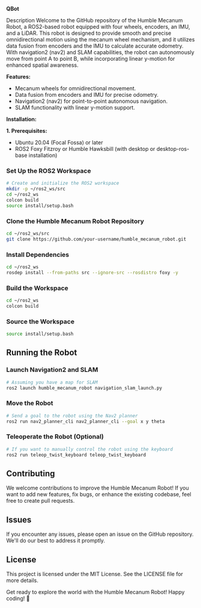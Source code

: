**QBot**

Description
Welcome to the GitHub repository of the Humble Mecanum Robot, a ROS2-based robot equipped with four wheels, encoders, an IMU, and a LiDAR. This robot is designed to provide smooth and precise omnidirectional motion using the mecanum wheel mechanism, and it utilizes data fusion from encoders and the IMU to calculate accurate odometry. With navigation2 (nav2) and SLAM capabilities, the robot can autonomously move from point A to point B, while incorporating linear y-motion for enhanced spatial awareness.

**Features:**
- Mecanum wheels for omnidirectional movement.
- Data fusion from encoders and IMU for precise odometry.
- Navigation2 (nav2) for point-to-point autonomous navigation.
- SLAM functionality with linear y-motion support.

**Installation:**

**1. Prerequisites:**
- Ubuntu 20.04 (Focal Fossa) or later
- ROS2 Foxy Fitzroy or Humble Hawksbill (with desktop or desktop-ros-base installation)

### Set Up the ROS2 Workspace
```bash
# Create and initialize the ROS2 workspace
mkdir -p ~/ros2_ws/src
cd ~/ros2_ws
colcon build
source install/setup.bash
```

### Clone the Humble Mecanum Robot Repository
```bash
cd ~/ros2_ws/src
git clone https://github.com/your-username/humble_mecanum_robot.git
```

### Install Dependencies
```bash
cd ~/ros2_ws
rosdep install --from-paths src --ignore-src --rosdistro foxy -y
```

### Build the Workspace
```bash
cd ~/ros2_ws
colcon build
```

### Source the Workspace
```bash
source install/setup.bash
```

## Running the Robot

### Launch Navigation2 and SLAM
```bash
# Assuming you have a map for SLAM
ros2 launch humble_mecanum_robot navigation_slam_launch.py
```

### Move the Robot
```bash
# Send a goal to the robot using the Nav2 planner
ros2 run nav2_planner_cli nav2_planner_cli --goal x y theta
```

### Teleoperate the Robot (Optional)
```bash
# If you want to manually control the robot using the keyboard
ros2 run teleop_twist_keyboard teleop_twist_keyboard
```

## Contributing
We welcome contributions to improve the Humble Mecanum Robot! If you want to add new features, fix bugs, or enhance the existing codebase, feel free to create pull requests.

## Issues
If you encounter any issues, please open an issue on the GitHub repository. We'll do our best to address it promptly.

## License
This project is licensed under the MIT License. See the LICENSE file for more details.

Get ready to explore the world with the Humble Mecanum Robot! Happy coding! 🚀
